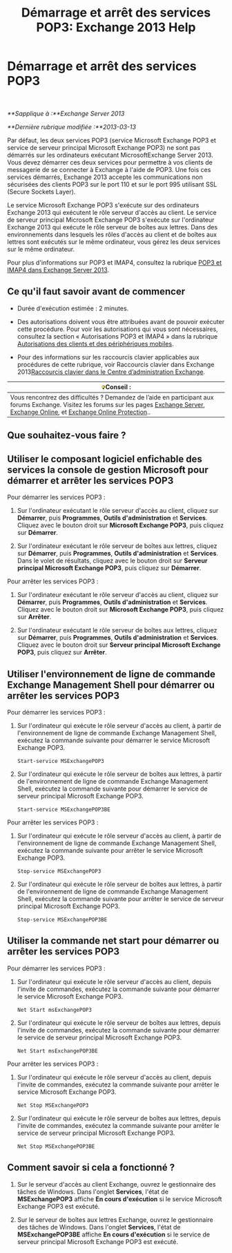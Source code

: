 ﻿---
title: 'Démarrage et arrêt des services POP3: Exchange 2013 Help'
TOCTitle: Démarrage et arrêt des services POP3
ms:assetid: 3d543921-d8c9-4d4b-99a1-82446b585ceb
ms:mtpsurl: https://technet.microsoft.com/fr-fr/library/Aa997475(v=EXCHG.150)
ms:contentKeyID: 50477965
ms.date: 04/24/2018
mtps_version: v=EXCHG.150
ms.translationtype: HT
---

# Démarrage et arrêt des services POP3

 

_**Sapplique à :**Exchange Server 2013_

_**Dernière rubrique modifiée :**2013-03-13_

Par défaut, les deux services POP3 (service Microsoft Exchange POP3 et service de serveur principal Microsoft Exchange POP3) ne sont pas démarrés sur les ordinateurs exécutant MicrosoftExchange Server 2013. Vous devez démarrer ces deux services pour permettre à vos clients de messagerie de se connecter à Exchange à l'aide de POP3. Une fois ces services démarrés, Exchange 2013 accepte les communications non sécurisées des clients POP3 sur le port 110 et sur le port 995 utilisant SSL (Secure Sockets Layer).

Le service Microsoft Exchange POP3 s'exécute sur des ordinateurs Exchange 2013 qui exécutent le rôle serveur d'accès au client. Le service de serveur principal Microsoft Exchange POP3 s'exécute sur l'ordinateur Exchange 2013 qui exécute le rôle serveur de boîtes aux lettres. Dans des environnements dans lesquels les rôles d'accès au client et de boîtes aux lettres sont exécutés sur le même ordinateur, vous gérez les deux services sur le même ordinateur.

Pour plus d'informations sur POP3 et IMAP4, consultez la rubrique [POP3 et IMAP4 dans Exchange Server 2013](pop3-and-imap4-in-exchange-server-2013-exchange-2013-help.md).

## Ce qu'il faut savoir avant de commencer

  - Durée d'exécution estimée : 2 minutes.

  - Des autorisations doivent vous être attribuées avant de pouvoir exécuter cette procédure. Pour voir les autorisations qui vous sont nécessaires, consultez la section « Autorisations POP3 et IMAP4 » dans la rubrique [Autorisations des clients et des périphériques mobiles](clients-and-mobile-devices-permissions-exchange-2013-help.md).

  - Pour des informations sur les raccourcis clavier applicables aux procédures de cette rubrique, voir Raccourcis clavier dans Exchange 2013[Raccourcis clavier dans le Centre d’administration Exchange](keyboard-shortcuts-in-the-exchange-admin-center-exchange-online-protection-help.md).

<table>
<thead>
<tr class="header">
<th><img src="images/Bb125224.tip(EXCHG.150).gif" title="Conseil" alt="Conseil" />Conseil :</th>
</tr>
</thead>
<tbody>
<tr class="odd">
<td>Vous rencontrez des difficultés ? Demandez de l’aide en participant aux forums Exchange. Visitez les forums sur les pages <a href="https://go.microsoft.com/fwlink/p/?linkid=60612">Exchange Server</a>, <a href="https://go.microsoft.com/fwlink/p/?linkid=267542">Exchange Online</a>, et <a href="https://go.microsoft.com/fwlink/p/?linkid=285351">Exchange Online Protection</a>..</td>
</tr>
</tbody>
</table>


## Que souhaitez-vous faire ?

## Utiliser le composant logiciel enfichable des services la console de gestion Microsoft pour démarrer et arrêter les services POP3

Pour démarrer les services POP3 :

1.  Sur l'ordinateur exécutant le rôle serveur d'accès au client, cliquez sur **Démarrer**, puis **Programmes**, **Outils d'administration** et **Services**. Cliquez avec le bouton droit sur **Microsoft Exchange POP3**, puis cliquez sur **Démarrer**.

2.  Sur l'ordinateur exécutant le rôle serveur de boîtes aux lettres, cliquez sur **Démarrer**, puis **Programmes**, **Outils d'administration** et **Services**. Dans le volet de résultats, cliquez avec le bouton droit sur **Serveur principal Microsoft Exchange POP3**, puis cliquez sur **Démarrer**.

Pour arrêter les services POP3 :

1.  Sur l'ordinateur exécutant le rôle serveur d'accès au client, cliquez sur **Démarrer**, puis **Programmes**, **Outils d'administration** et **Services**. Cliquez avec le bouton droit sur **Microsoft Exchange POP3**, puis cliquez sur **Arrêter**.

2.  Sur l'ordinateur exécutant le rôle serveur de boîtes aux lettres, cliquez sur **Démarrer**, puis **Programmes**, **Outils d'administration** et **Services**. Cliquez avec le bouton droit sur **Serveur principal Microsoft Exchange POP3**, puis cliquez sur **Arrêter**.

## Utiliser l'environnement de ligne de commande Exchange Management Shell pour démarrer ou arrêter les services POP3

Pour démarrer les services POP3 :

1.  Sur l'ordinateur qui exécute le rôle serveur d'accès au client, à partir de l'environnement de ligne de commande Exchange Management Shell, exécutez la commande suivante pour démarrer le service Microsoft Exchange POP3.
    
        Start-service MSExchangePOP3

2.  Sur l'ordinateur qui exécute le rôle serveur de boîtes aux lettres, à partir de l'environnement de ligne de commande Exchange Management Shell, exécutez la commande suivante pour démarrer le service de serveur principal Microsoft Exchange POP3.
    
        Start-service MSExchangePOP3BE

Pour arrêter les services POP3 :

1.  Sur l'ordinateur qui exécute le rôle serveur d'accès au client, à partir de l'environnement de ligne de commande Exchange Management Shell, exécutez la commande suivante pour arrêter le service Microsoft Exchange POP3.
    
        Stop-service MSExchangePOP3

2.  Sur l'ordinateur qui exécute le rôle serveur de boîtes aux lettres, à partir de l'environnement de ligne de commande Exchange Management Shell, exécutez la commande suivante pour arrêter le service de serveur principal Microsoft Exchange POP3.
    
        Stop-service MSExchangePOP3BE

## Utiliser la commande net start pour démarrer ou arrêter les services POP3

Pour démarrer les services POP3 :

1.  Sur l'ordinateur qui exécute le rôle serveur d'accès au client, depuis l'invite de commandes, exécutez la commande suivante pour démarrer le service Microsoft Exchange POP3.
    
        Net Start msExchangePOP3

2.  Sur l'ordinateur qui exécute le rôle serveur de boîtes aux lettres, depuis l'invite de commandes, exécutez la commande suivante pour démarrer le service de serveur principal Microsoft Exchange POP3.
    
        Net Start msExchangePOP3BE

Pour arrêter les services POP3 :

1.  Sur l'ordinateur qui exécute le rôle serveur d'accès au client, depuis l'invite de commandes, exécutez la commande suivante pour arrêter le service Microsoft Exchange POP3.
    
        Net Stop MSExchangePOP3

2.  Sur l'ordinateur qui exécute le rôle serveur de boîtes aux lettres, depuis l'invite de commandes, exécutez la commande suivante pour arrêter le service de serveur principal Microsoft Exchange POP3.
    
        Net Stop MSExchangePOP3BE

## Comment savoir si cela a fonctionné ?

1.  Sur le serveur d'accès au client Exchange, ouvrez le gestionnaire des tâches de Windows. Dans l'onglet **Services**, l'état de **MSExchangePOP3** affiche **En cours d'exécution** si le service Microsoft Exchange POP3 est exécuté.

2.  Sur le serveur de boîtes aux lettres Exchange, ouvrez le gestionnaire des tâches de Windows. Dans l'onglet **Services**, l'état de **MSExchangePOP3BE** affiche **En cours d'exécution** si le service de serveur principal Microsoft Exchange POP3 est exécuté.

